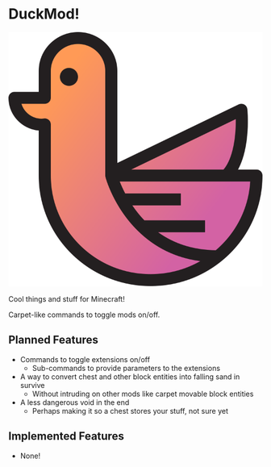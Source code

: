 # DuckMod!

<img src="Lesbian Duck.svg" alt="A simple vector sketch of a duck filled in with a gradient of the muted orange and pink from the lesbian flag. The logo of DuckMod." title="The lesbian duck" >

Cool things and stuff for Minecraft!

Carpet-like commands to toggle mods on/off.

## Planned Features

- Commands to toggle extensions on/off
    - Sub-commands to provide parameters to the extensions
- A way to convert chest and other block entities into falling sand in survive
    - Without intruding on other mods like carpet movable block entities
- A less dangerous void in the end
    - Perhaps making it so a chest stores your stuff, not sure yet

## Implemented Features

- None!